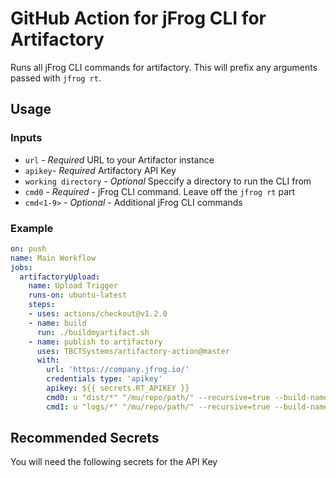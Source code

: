 # GitHub Action for jFrog CLI for Artifactory

Runs all jFrog CLI commands for artifactory. This will prefix any arguments passed with `jfrog rt`.

## Usage

### Inputs

- `url` - *Required* URL to your Artifactor instance
- `apikey`- *Required* Artifactory API Key
- `working directory` - *Optional* Speccify a directory to run the CLI from
- `cmd0` - *Required* - jFrog CLI command.  Leave off the `jfrog rt` part
- `cmd<1-9>` - *Optional* - Additional jFrog CLI commands

### Example

```yaml
on: push
name: Main Workflow
jobs:
  artifactoryUpload:
    name: Upload Trigger
    runs-on: ubuntu-latest
    steps:
    - uses: actions/checkout@v1.2.0
    - name: build
      run: ./buildmyartifact.sh
    - name: publish to artifactory
      uses: TBCTSystems/artifactory-action@master
      with:
        url: 'https://company.jfrog.io/'
        credentials type: 'apikey'
        apikey: ${{ secrets.RT_APIKEY }}
        cmd0: u "dist/*" "/mu/repo/path/" --recursive=true --build-name=myawesomeapp
        cmd1: u "logs/*" "/mu/repo/path/" --recursive=true --build-name=myawesomeapp
```

## Recommended Secrets

You will need the following secrets for the API Key

